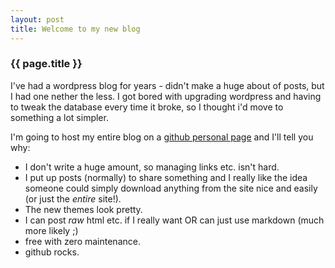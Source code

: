 ```yaml
---
layout: post
title: Welcome to my new blog
---
```


### {{ page.title }}

I've had a wordpress blog for years - didn't make a huge about of posts, but I had one nether the less. I got bored with upgrading wordpress and having to tweak the database every time it broke, so I thought i'd move to something a lot simpler.

I'm going to host my entire blog on a [github personal page](http://pages.github.com/) and I'll tell you why:

* I don't write a huge amount, so managing links etc. isn't hard.
* I put up posts (normally) to share something and I really like the idea someone could simply download anything from the site nice and easily (or just the _entire_ site!).
* The new themes look pretty.
* I can post _raw_ html etc. if I really want OR can just use markdown (much more likely ;)
* free with zero maintenance.
* github rocks.



